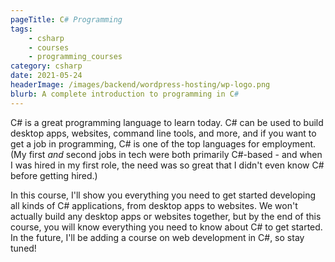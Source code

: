```yaml
---
pageTitle: C# Programming
tags:
    - csharp
    - courses
    - programming_courses
category: csharp
date: 2021-05-24
headerImage: /images/backend/wordpress-hosting/wp-logo.png
blurb: A complete introduction to programming in C#
---
```


C# is a great programming language to learn today. C# can be used to build desktop apps, websites, command line tools, and more, and if you want to get a job in programming, C# is one of the top languages for employment. (My first *and* second jobs in tech were both primarily C#-based - and when I was hired in my first role, the need was so great that I didn't even know C# before getting hired.)

In this course, I'll show you everything you need to get started developing all kinds of C# applications, from desktop apps to websites. We won't actually build any desktop apps or websites together, but by the end of this course, you will know everything you need to know about C# to get started. In the future, I'll be adding a course on web development in C#, so stay tuned!